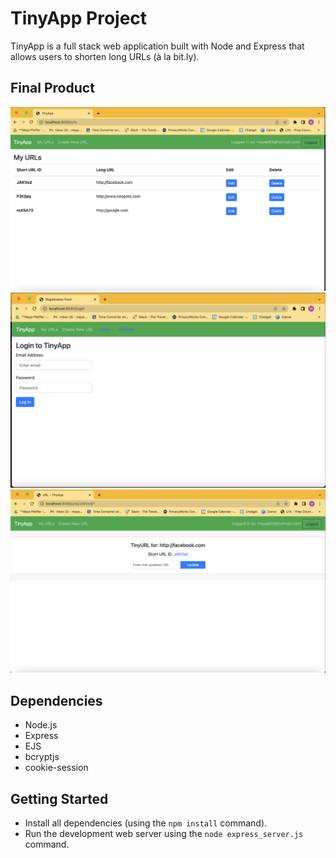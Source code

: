 # TinyApp Project

TinyApp is a full stack web application built with Node and Express that allows users to shorten long URLs (à la bit.ly).

## Final Product
!["Screenshot of URLs page"](https://github.com/maya-pfeiffer/tinyApp/blob/main/docs/urls-page.png?raw=true)
!["Screenshot of login page](https://github.com/maya-pfeiffer/tinyApp/blob/main/docs/login-page.png?raw=true)
!["Screenshot of edit page"](https://github.com/maya-pfeiffer/tinyApp/blob/main/docs/edit-page.png?raw=true)

## Dependencies

- Node.js
- Express
- EJS
- bcryptjs
- cookie-session

## Getting Started

- Install all dependencies (using the `npm install` command).
- Run the development web server using the `node express_server.js` command.
